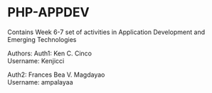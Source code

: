 # PHP-APPDEV
Contains Week 6-7 set of activities in Application Development and Emerging Technologies  

Authors:
Auth1: Ken C. Cinco  
Username: Kenjicci  


Auth2: Frances Bea V. Magdayao  
Username: ampalayaa  
